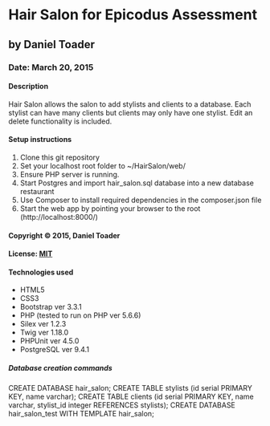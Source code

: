 # Hair Salon for Epicodus Assessment
## by Daniel Toader
### Date: March 20, 2015
#### Description
Hair Salon allows the salon to add stylists and clients to a database. Each stylist can have many clients but clients may only have one stylist. Edit an delete functionality is included.

#### Setup instructions
1. Clone this git repository
2. Set your localhost root folder to ~/HairSalon/web/
3. Ensure PHP server is running.
4. Start Postgres and import hair_salon.sql database into a new database restaurant
5. Use Composer to install required dependencies in the composer.json file
6. Start the web app by pointing your browser to the root (http://localhost:8000/)

#### Copyright © 2015, Daniel Toader

#### License: [MIT](https://github.com/twbs/bootstrap/blob/master/LICENSE")  

#### Technologies used
- HTML5
- CSS3
- Bootstrap ver 3.3.1
- PHP (tested to run on PHP ver 5.6.6)
- Silex ver 1.2.3
- Twig ver 1.18.0
- PHPUnit ver 4.5.0
- PostgreSQL ver 9.4.1

##### Database creation commands
CREATE DATABASE hair_salon;
CREATE TABLE stylists (id serial PRIMARY KEY, name varchar);
CREATE TABLE clients (id serial PRIMARY KEY, name varchar, stylist_id integer REFERENCES stylists);
CREATE DATABASE hair_salon_test WITH TEMPLATE hair_salon;
